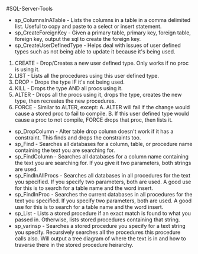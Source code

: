 #SQL-Server-Tools
* sp_ColumnsInATable - Lists the columns in a table in a comma delimited list. Useful to copy and paste to a select or insert statement.
* sp_CreateForeignKey - Given a primary table, primary key, foreign table, foreign key, output the sql to create the foreign key.
* sp_CreateUserDefinedType - Helps deal with issues of user defined types such as not being able to update it because it's being used.
1. CREATE - Drop/Creates a new user defined type. Only works if no proc is using it.
2. LIST - Lists all the procedures using this user defined type.
3. DROP - Drops the type IF it's not being used.
4. KILL - Drops the type AND all procs using it.
5. ALTER - Drops all the procs using it, drops the type, creates the new type, then recreates the new procedures.
6. FORCE - Similar to ALTER, except:
A. ALTER will fail if the change would cause a stored proc to fail to compile.
B. If this user defined type would cause a proc to not compile, FORCE drops that proc, then lists it.
* sp_DropColumn - Alter table drop column doesn't work if it has a constraint. This finds and drops the constraints too.
* sp_Find - Searches all databases for a column, table, or procedure name containing the text you are searching for.
* sp_FindColumn - Searches all databases for a column name containing the text you are searching for. If you give it two parameters, both strings are used.
* sp_FindInAllProcs - Searches all databases in all procedures for the text you specified. If you specify two parameters, both are used. A good use for this is to search for a table name and the word insert.
* sp_FindInProc - Searches the current databases in all procedures for the text you specified. If you specify two parameters, both are used. A good use for this is to search for a table name and the word insert.
* sp_List - Lists a stored procedure if an exact match is found to what you passed in. Otherwise, lists stored procedures containing that string.
* sp_varinsp - Searches a stored procedure you specify for a text string you specify. Recursively searches all the procedures this procedure calls also. Will output a tree diagram of where the text is in and how to traverse there in the stored procedure heirarchy.
